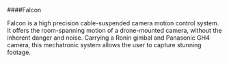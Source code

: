 ####Falcon

Falcon is a high precision cable-suspended camera motion control system. It offers the room-spanning motion of a drone-mounted camera, without the inherent danger and noise. Carrying a Ronin gimbal and Panasonic GH4 camera, this mechatronic system allows the user to capture stunning footage. 
